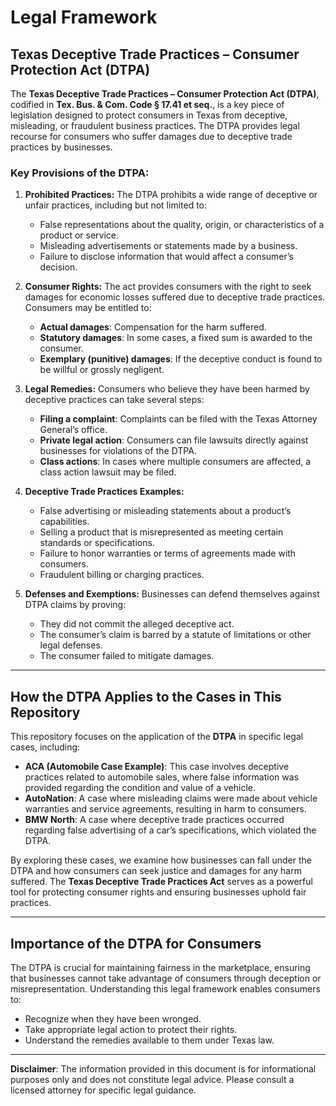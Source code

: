 # Legal Framework

## Texas Deceptive Trade Practices – Consumer Protection Act (DTPA)

The **Texas Deceptive Trade Practices – Consumer Protection Act (DTPA)**, codified in **Tex. Bus. & Com. Code § 17.41 et seq.**, is a key piece of legislation designed to protect consumers in Texas from deceptive, misleading, or fraudulent business practices. The DTPA provides legal recourse for consumers who suffer damages due to deceptive trade practices by businesses.

### Key Provisions of the DTPA:
1. **Prohibited Practices:**
   The DTPA prohibits a wide range of deceptive or unfair practices, including but not limited to:
   - False representations about the quality, origin, or characteristics of a product or service.
   - Misleading advertisements or statements made by a business.
   - Failure to disclose information that would affect a consumer’s decision.

2. **Consumer Rights:**
   The act provides consumers with the right to seek damages for economic losses suffered due to deceptive trade practices. Consumers may be entitled to:
   - **Actual damages**: Compensation for the harm suffered.
   - **Statutory damages**: In some cases, a fixed sum is awarded to the consumer.
   - **Exemplary (punitive) damages**: If the deceptive conduct is found to be willful or grossly negligent.

3. **Legal Remedies:**
   Consumers who believe they have been harmed by deceptive practices can take several steps:
   - **Filing a complaint**: Complaints can be filed with the Texas Attorney General’s office.
   - **Private legal action**: Consumers can file lawsuits directly against businesses for violations of the DTPA.
   - **Class actions**: In cases where multiple consumers are affected, a class action lawsuit may be filed.

4. **Deceptive Trade Practices Examples:**
   - False advertising or misleading statements about a product’s capabilities.
   - Selling a product that is misrepresented as meeting certain standards or specifications.
   - Failure to honor warranties or terms of agreements made with consumers.
   - Fraudulent billing or charging practices.

5. **Defenses and Exemptions:**
   Businesses can defend themselves against DTPA claims by proving:
   - They did not commit the alleged deceptive act.
   - The consumer’s claim is barred by a statute of limitations or other legal defenses.
   - The consumer failed to mitigate damages.

---

## How the DTPA Applies to the Cases in This Repository

This repository focuses on the application of the **DTPA** in specific legal cases, including:

- **ACA (Automobile Case Example)**: This case involves deceptive practices related to automobile sales, where false information was provided regarding the condition and value of a vehicle.
- **AutoNation**: A case where misleading claims were made about vehicle warranties and service agreements, resulting in harm to consumers.
- **BMW North**: A case where deceptive trade practices occurred regarding false advertising of a car’s specifications, which violated the DTPA.

By exploring these cases, we examine how businesses can fall under the DTPA and how consumers can seek justice and damages for any harm suffered. The **Texas Deceptive Trade Practices Act** serves as a powerful tool for protecting consumer rights and ensuring businesses uphold fair practices.

---

## Importance of the DTPA for Consumers

The DTPA is crucial for maintaining fairness in the marketplace, ensuring that businesses cannot take advantage of consumers through deception or misrepresentation. Understanding this legal framework enables consumers to:
- Recognize when they have been wronged.
- Take appropriate legal action to protect their rights.
- Understand the remedies available to them under Texas law.

---

**Disclaimer**: The information provided in this document is for informational purposes only and does not constitute legal advice. Please consult a licensed attorney for specific legal guidance.
